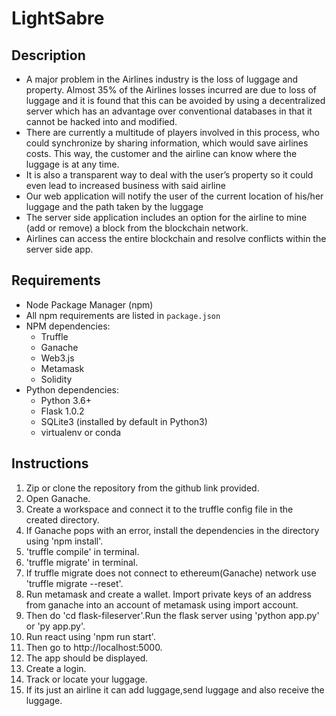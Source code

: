 # LightSabre

## Description

 - A major problem in the Airlines industry is the loss of luggage and property. Almost 35% of the Airlines losses incurred are due to loss of luggage and it is found that this can be avoided by using a decentralized server which has an advantage over conventional databases in that it cannot be hacked into and modified.
 - There are currently a multitude of players involved in this process, who could synchronize by sharing information, which would save airlines costs. This way, the customer and the airline can know where the luggage is at any time.
 - It is also a transparent way to deal with the user’s property so it could even lead to increased business with said airline
 - Our web application will notify the user of the current location of his/her luggage and the path taken by the luggage
 - The server side application includes an option for the airline to mine (add or remove) a block from the blockchain network.
 - Airlines can access the entire blockchain and resolve conflicts within the server side app.

## Requirements

 - Node Package Manager (npm)
 - All npm requirements are listed in `package.json`
 - NPM dependencies:
   - Truffle
   - Ganache
   - Web3.js
   - Metamask
   - Solidity
 - Python dependencies:
   - Python 3.6+
   - Flask 1.0.2
   - SQLite3 (installed by default in Python3)
   - virtualenv or conda
## Instructions
   1. Zip or clone the repository from the github link provided.
   2. Open Ganache.
   3. Create a workspace and connect it to the truffle config file in the created directory.
   4. If Ganache pops with an error, install the dependencies in the directory using 'npm install'.
   5. 'truffle compile' in terminal.
   6. 'truffle migrate' in terminal.
   7. If truffle migrate does not connect to ethereum(Ganache) network use 'truffle migrate --reset'.
   8. Run metamask and create a wallet. Import private keys of an address from ganache into an account of metamask using import account.
   9. Then do 'cd flask-fileserver'.Run the flask server using 'python app.py' or 'py app.py'.
   10. Run react using 'npm run start'.
   11. Then go to http://localhost:5000.
   12. The app should be displayed.
   13. Create a login.
   14. Track or locate your luggage.
   15. If its just an airline it can add luggage,send luggage and also receive the luggage.

